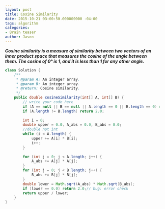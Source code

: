```yaml
---
layout: post
title: Cosine Similarity
date: 2015-10-21 03:00:50.000000000 -04:00
tags: algorithm
categories:
- Brain teaser
author: Jason
---
```

<p><strong><em>Cosine similarity is a measure of similarity between two vectors of an inner product space that measures the cosine of the angle between them. The cosine of 0° is 1, and it is less than 1 for any other angle.</em></strong></p>


``` java
class Solution {
    /**
     * @param A: An integer array.
     * @param B: An integer array.
     * @return: Cosine similarity.
     */
    public double cosineSimilarity(int[] A, int[] B) {
        // write your code here
        if (A == null || B == null || A.length == 0 || B.length == 0) return 2.0;
        if (A.length != B.length) return 2.0;
        
        int i = 0;
        double upper = 0.0, A_abs = 0.0, B_abs = 0.0;
        //double not int
        while (i < A.length) {
            upper += A[i] * B[i];
            i++;
        }
        
        for (int j = 0; j < A.length; j++) {
            A_abs += A[j] * A[j];
        }
        for (int j = 0; j < B.length; j++) {
            B_abs += B[j] * B[j];
        }
        double lower = Math.sqrt(A_abs) * Math.sqrt(B_abs);
        if (lower == 0.0) return 2.0;// bug: error check
        return upper / lower; 
    }
}
```
